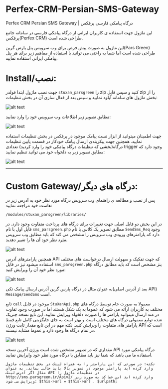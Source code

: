 # Perfex-CRM-Persian-SMS-Gateway
Perfex CRM Persian SMS Gateway | درگاه پیامکی فارسی پرفکس

این ماژول جهت استفاده ی کاربران ایرانی از درگاه پیامکی فارسی در سامانه جامع پرفکس(Perfex CRM) طراحی شده است.

این ماژول به صورت پیش فرض برای وب سرویس پنل پارس گرین(Pars Green) طراحی شده است اما شما به راحتی می توانید با استفاده از مفاهیم زیر برای هر پنل پیامکی ایرانی استفاده نمایید.

# Install/نصب:

جهت نصب ماژول ابتدا فولدر `stuxan_parsgreen` را zip کنید و سپس فایل zip   را از بخش ماژول های سامانه آپلود نمایید و سپس بعد از فعال سازی آن در بخش تنظیمات:

![alt text](https://file.stuxan.ir/stuxan_parsgreen_sms_2.png)

مطابق تصویر زیر اطلاعات وب سرویس خود را وارد نمایید:

![alt text](https://file.stuxan.ir/stuxan_parsgreen_sms_1.png)

جهت اطمینان میتوانید از ابزار تست پیامک موجود در پرفکس در بخش تنظیمات استفاده نمایید.
همچنین جهت پیکربندی ارسال پیامک خودکار در قسمت پایین تنظیمات درگاه(بخشی که تنظیمات درگاه پیامکی خود را وارد کردید) تعدادی trigger وجود دارد که مطابق تصویر زیر به دلخواه خود می توانید تنظیم نمایید:

![alt text](https://file.stuxan.ir/stuxan_parsgreen_sms_3.png)

---

# Custom Gateway/درگاه های دیگر:

پس از نصب و مطالعه ی راهنمای وب سرویس درگاه مورد نظر خود به آدرس زیر در هاست خود مراجعه نمایید:

`/modules/stuxan_parsgreen/libraries/`

در این بخش دو فایل اصلی جهت تغییرات برای درگاه های پرداخت متفاوت وجود دارد. در فایل اول با نام `sms_parsgreen.php` مطابق تصویر یک کلاس با نام `SendSms_Req` وجود دارد که پارامترهای ورودی وب سرویس را مشخص می کند که باید مطابق وب سرویس مئرد نظر خود آن ها را تغییر دهدید.

![alt text](https://file.stuxan.ir/stuxan_parsgreen_sms_4.png)

همچنین پارامترهای آدرس API که جهت تفکیک و سهولت ارسال درخواست های مختلف استفاده میشود نیز در فایل `sms_parsgreen.php` ینز مشخص است که باید مطابق درگاه مورد نظر خود آن را ویرایش کنید:

![alt text](https://file.stuxan.ir/stuxan_parsgreen_sms_5.png?)

به عنوان مثال در درگاه پارس گرین آدرس ارسال پیامک تکی(بعد از آدرس اصلی API) `Message/SendSms` است.

تابع `call` موجود در فایل `StuXanApi.php` معمولا به صورت خام توسط درگاه های مختلف به کاربران ارائه می شود که عموما به یک شکل هستند اما در صورت وجود تفاوت در متد ارسال میتوانید پارامتر ها را صورت دلخواه ویرایش نمایید. این تابع نسخه جنریک شده توابع معمولی درگاه های مختلف است و بهتر است به جای جایگزینی کامل تابع فقط پارامتر های متفاوت را ویرایش کنید. نکته مهم در این تابع مقدار ثابت ورژن API است که در تمام درگاه ها وجود ذارد و عموما مشابه نیستند.

![alt text](https://file.stuxan.ir/stuxan_parsgreen_sms_6.jpg)

مقداری که در تصویر مشخص شده است ورژن آخرین نسخه API درگاه پیامکی مورد استفاده ما می باشد که شما نیز باید مطابق با درگاه مورد نظر خود وایرایش نمایید.

`نکته: در صورتی که این پارامتر را به همراه لینک در بخش تنظیمات ماژول وارد کرده اید پارامتر موجود در تصویر بالا باید خالی بماند. به عنوان مثال اگر آدرس لینک API در تنظیمات ماژول را http://sms.parsgreen.ir/Apiv2/ وارد کرده اید این خط کد به صورت زیر ویرایش می شود:
$this->url = $this->url . $urlpath;`

